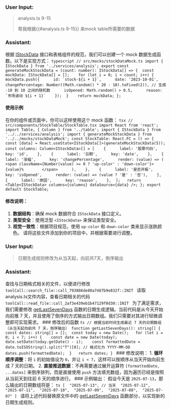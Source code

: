 ### User Input:

> ‎‎analysis.ts 9-15
>
> 帮我根据{{#analysis.ts 9-15}} 来mock table所需要的数据

### Assistant:

根据 [IStockData](file://d:\learning\10jqka\src\services\analysis.ts#L8-L14) 接口和表格组件的规范，我们可以创建一个 mock 数据生成函数。以下是实现方式： ```typescript // src/mocks/stockDataMock.ts import { IStockData } from '../services/analysis'; export const generateMockStockData = (count: number): IStockData[] => {  const mockData: IStockData[] = [];    for (let i = 0; i < count; i++) {    mockData.push({      id: `stock-${i + 1}`,      date: '2023-10-01',      changePercentage: Number((Math.random() * 20 - 10).toFixed(2)), // 生成 -10 到 10 之间的随机数      isOpened: Math.random() > 0.5,      reason: `市场波动 ${i + 1}`    });  }    return mockData; }; ``` 

#### 使用示例 

在你的组件或页面中，你可以这样使用这个 mock 函数： ```tsx // src/components/StockTable/StockTable.tsx import React from 'react'; import Table, { Column } from '../table'; import { IStockData } from '../../services/analysis'; import { generateMockStockData } from '../../mocks/stockDataMock'; const StockTable: React.FC = () => {  const [data] = React.useState<IStockData[]>(generateMockStockData(5));   const columns: Column<IStockData>[] = [    {      label: '股票代码',      key: 'id',    },    {      label: '日期',      key: 'date',    },    {      label: '涨幅',      key: 'changePercentage',      render: (value) => (        <span className={Number(value) >= 0 ? 'up-color' : 'down-color'}>          {value}%        </span>      ),    },    {      label: '是否开板',      key: 'isOpened',      render: (value) => (value ? '是' : '否'),    },    {      label: '原因',      key: 'reason',    },  ];   return <Table<IStockData> columns={columns} dataSource={data} />; }; export default StockTable; ``` 

#### 修改说明： 

1. **数据结构**：确保 mock 数据符合 `IStockData` 接口定义。 
2. **类型安全**：使用泛型 `<IStockData>` 来保证类型安全。 
3. **视觉一致性**：根据项目规范，使用 `up-color` 和 `down-color` 类来显示涨跌颜色。 请将这些文件添加到你的项目中，并根据需要进行调整。



### User Input:

> 日期生成规则修改为从当天起，向前共7天，倒序输出

### Assistant:

查找与日期格式相关的文件，以便进行修改 ```toolCall::search_file::call_793886de80a7487b9e832f::INIT ``` 读取analysis.ts文件内容，查看日期相关的代码 ```toolCall::read_file::call_2af3e439eb1b47129f0d30::INIT ``` 为了满足需求，我们需要修改 [getLastSevenDays](file://d:\learning\10jqka\src\services\analysis.ts#L34-L46) 函数的日期生成逻辑。当前代码是从今天开始向前推 7 天，并且使用了倒序的方式输出日期数组。我们只需要对其进行轻微调整即可实现需求。 ### 修改后的函数 ```ts // 根据当前时间生成最近 7 天的日期数组（从当天起向前共 7 天，倒序输出） function getLastSevenDays(): string[] {  const dates: string[] = [];  const today = new Date();   for (let i = 0; i < 7; i++) {    const date = new Date(today);    date.setDate(today.getDate() - i);    const formattedDate = date.toISOString().split("T")[0]; // 格式化为 YYYY-MM-DD    dates.push(formattedDate);  }   return dates; } ``` ### 修改说明： 1. **循环顺序调整**：将 `i` 的初始值设为 `0`，并让 `i < 7`，这样可以按顺序从当天开始向前生成 7 天的日期。 2. **直接推送数据**：不再需要通过展开运算符 `[formattedDate, ...dates]` 来倒序排列，而是直接使用 `push` 方法填充数组，因为遍历已经是按照从当前天到往前 6 天的顺序进行。 ### 示例输出： 假设今天是 `2025-07-13`，那么输出的日期数组将是： ```ts [  "2025-07-13", // 当天  "2025-07-12",  "2025-07-11",  "2025-07-10",  "2025-07-09",  "2025-07-08",  "2025-07-07" ] ``` 请将上述代码替换原文件中的 [getLastSevenDays](file://d:\learning\10jqka\src\services\analysis.ts#L34-L46) 函数部分，以实现新的日期生成规则。